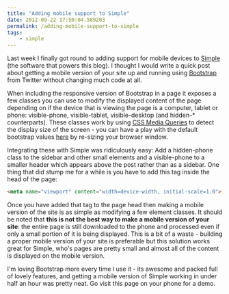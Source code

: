 ```yaml
---
title: "Adding mobile support to Simple"
date: 2012-09-22 17:50:04.589203
permalink: /adding-mobile-support-to-simple
tags:
    - simple
---
```


Last week I finally got round to adding support for mobile devices to [Simple](https://github.com/orf/simple) (the software that powers this blog). I thought I would write a quick post about getting a mobile version of your site up and running using [Bootstrap](https://twitter.github.com/bootstrap/) from Twitter without changing much code at all.

When including the responsive version of Bootstrap in a page it exposes a few classes you can use to modify the displayed content of the page depending on if the device that is viewing the page is a computer, tablet or phone: visible-phone, visible-tablet, visible-desktop (and hidden-* counterparts). These classes work by using [CSS Media Queries](https://cssmediaqueries.com/) to detect the display size of the screen - you can have a play with the default bootstrap values [here](https://twitter.github.com/bootstrap/scaffolding.html#responsive) by re-sizing your browser window.

Integrating these with Simple was ridiculously easy: Add a hidden-phone class to the sidebar and other small elements and a visible-phone to a smaller header which appears above the post rather than as a sidebar. One thing that did stump me for a while is you have to add this tag inside the head of the page:

~~~~html
<meta name="viewport" content="width=device-width, initial-scale=1.0">
~~~~

Once you have added that tag to the page head then making a mobile version of the site is as simple as modifying a few element classes. It should be noted that __this is not the best way to make a mobile version of your site__: the entire page is still downloaded to the phone and processed even if only a small portion of it is being displayed. This is a bit of a waste - building a proper mobile version of your site is preferable but this solution works great for Simple, who's pages are pretty small and almost all of the content is displayed on the mobile version.

I'm loving Bootstrap more every time I use it - its awesome and packed full of lovely features, and getting a mobile version of Simple working in under half an hour was pretty neat. Go visit this page on your phone for a demo.
    